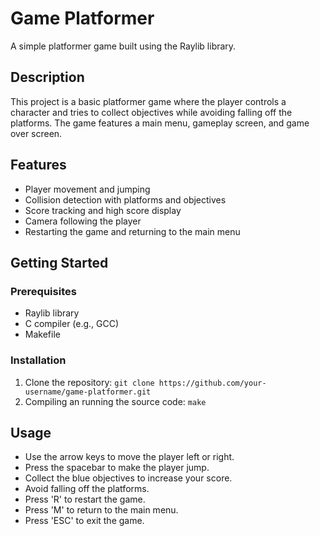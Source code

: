 # Game Platformer

A simple platformer game built using the Raylib library.

## Description

This project is a basic platformer game where the player controls a character and tries to collect objectives while avoiding falling off the platforms. The game features a main menu, gameplay screen, and game over screen.

## Features

- Player movement and jumping
- Collision detection with platforms and objectives
- Score tracking and high score display
- Camera following the player
- Restarting the game and returning to the main menu

## Getting Started

### Prerequisites

- Raylib library
- C compiler (e.g., GCC)
- Makefile

### Installation

1. Clone the repository: `git clone https://github.com/your-username/game-platformer.git`
2. Compiling an running the source code: `make`

## Usage

- Use the arrow keys to move the player left or right.
- Press the spacebar to make the player jump.
- Collect the blue objectives to increase your score.
- Avoid falling off the platforms.
- Press 'R' to restart the game.
- Press 'M' to return to the main menu.
- Press 'ESC' to exit the game.